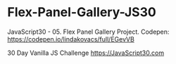 # Flex-Panel-Gallery-JS30

JavaScript30 - 05. Flex Panel Gallery Project. Codepen: https://codepen.io/lindakovacs/full/EGevVB

30 Day Vanilla JS Challenge https://JavaScript30.com
